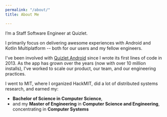 ```yaml
---
permalink: "/about/"
title: About Me

---
```

I’m a Staff Software Engineer at Quizlet.

I primarily focus on delivering awesome experiences with Android and Kotlin Multiplatform -- both for our users and my fellow engineers.

I've been involved with [Quizlet Android](https://play.google.com/store/apps/details?id=com.quizlet.quizletandroid) since I wrote its first lines of code in 2013. As the app has grown over the years (now with over 10 million installs), I've worked to scale our product, our team, and our engineering practices.

I went to MIT, where I organized HackMIT, did a lot of distributed systems research, and earned my:

* **Bachelor of Science in Computer Science**,
* and my **Master of Engineering** in **Computer Science and Engineering**, concentrating in **Computer Systems**